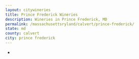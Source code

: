 ```yaml
---
layout: citywineries
title: Prince Frederick Wineries
description: Wineries in Prince Frederick, MD
permalink: /massachusettsryland/calvert/prince-frederick/
state: md
county: calvert
city: prince frederick
---
```

-
